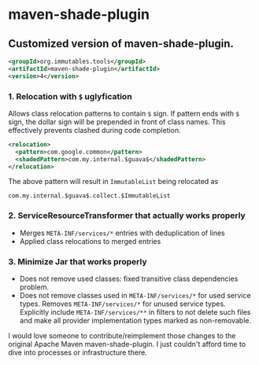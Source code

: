 # maven-shade-plugin

## Customized version of maven-shade-plugin.

```xml
<groupId>org.immutables.tools</groupId>
<artifactId>maven-shade-plugin</artifactId>
<version>4</version>
```

### 1. Relocation with `$` uglyfication

Allows class relocation patterns to contain `$` sign.
If pattern ends with `$` sign, the dollar sign will be prepended in front of class names.
This effectively prevents clashed during code completion.

```xml
<relocation>
  <pattern>com.google.common</pattern>
  <shadedPattern>com.my.internal.$guava$</shadedPattern>
</relocation>
```

The above pattern will result in `ImmutableList` being relocated as

```
com.my.internal.$guava$.collect.$ImmutableList
```

### 2. ServiceResourceTransformer that actually works properly

* Merges `META-INF/services/*` entries with deduplication of lines
* Applied class relocations to merged entries

### 3. Minimize Jar that works properly

* Does not remove used classes: fixed transitive class dependencies problem.
* Does not remove classes used in `META-INF/services/*` for used service types. Removes `META-INF/services/*` for unused service types. Explicitly include `META-INF/services/**` in filters to not delete such files and make all provider implementation types marked as non-removable.

I would love someone to contribute/reimplement those changes to the original Apache Maven maven-shade-plugin.
I just couldn't afford time to dive into processes or infrastructure there.
